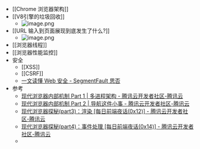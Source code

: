 - [[Chrome 浏览器架构]]
- [[V8引擎的垃圾回收]]
	- ![image.png](../assets/image_1663769622646_0.png)
- [[URL 输入到页面展现到底发生了什么?]]
	- ![image.png](../assets/image_1663772361069_0.png)
- [[浏览器线程]]
- [[浏览器性能监控]]
- 安全
	- [[XSS]]
	- [[CSRF]]
	- [一文读懂 Web 安全 - SegmentFault 思否](https://segmentfault.com/a/1190000023396707)
- 参考
	- [现代浏览器内部机制 Part 1 | 多进程架构 - 腾讯云开发者社区-腾讯云](https://cloud.tencent.com/developer/article/1806716)
	- [现代浏览器内部机制 Part 2 | 导航这件小事 - 腾讯云开发者社区-腾讯云](https://cloud.tencent.com/developer/article/1806688?from=article.detail.1806716)
	- [现代浏览器探秘(part3)：渲染 [每日前端夜话(0x12)] - 腾讯云开发者社区-腾讯云](https://cloud.tencent.com/developer/article/1407404?from=article.detail.1806688)
	- [现代浏览器探秘(part4)：事件处理 [每日前端夜话(0x14)] - 腾讯云开发者社区-腾讯云](https://cloud.tencent.com/developer/article/1407409?from=article.detail.1407404)
	-